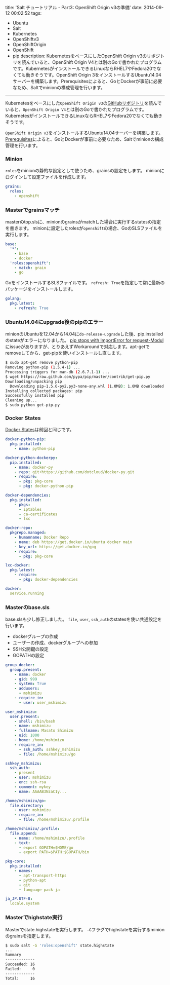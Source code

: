 title: 'Salt チュートリアル - Part3: OpenShift Origin v3の準備'
date: 2014-09-12 00:02:52
tags:
 - Ubuntu
 - Salt
 - Kubernetes
 - OpenShiftv3
 - OpenShiftOrigin
 - OpenShift
 - pip
description: KubernetesをベースにしたOpenShift Origin v3のリポジトリを読んでいると、OpenShift Origin V4とは別のGoで書かれたプログラムです。KubernetesがインストールできるLinuxならRHEL7やFedora20でなくても動きそうです。OpenShift Origin 3をインストールするUbuntu14.04サーバーを構築します。Prerequisitesによると、GoとDockerが事前に必要なため、Saltでminionの構成管理を行います。
---

Kubernetesをベースにした`OpenShift Origin v3`の[GitHubリポジトリ](https://github.com/openshift/origin)を読んでいると、`OpenShift Origin V4`とは別のGoで書かれたプログラムです。KubernetesがインストールできるLinuxならRHEL7やFedora20でなくても動きそうです。

`OpenShift Origin v3`をインストールするUbuntu14.04サーバーを構築します。
[Prerequisites](https://github.com/openshift/origin/blob/master/CONTRIBUTING.adoc)によると、GoとDockerが事前に必要なため、Saltでminionの構成管理を行います。

<!-- more -->

### Minion

`roles`をminionの静的な設定として使うため、grainsの設定をします。
minionにログインして設定ファイルを作成します。

``` yaml /etc/salt/minion.d/grains.conf
grains:
  roles:
    - openshift
```

### Masterでgrainsマッチ

masterのtop.slsに、minionのgrainsがmatchした場合に実行するstatesの指定を書きます。
minionに設定したrolesが`openshift`の場合、GoのSLSファイルを実行します。

``` yaml /srv/salt/top.sls
base:
  '*':
    - base
    - docker
  'roles:openshift':
    - match: grain
    - go
```

GoをインストールするSLSファイルです。
`refresh: True`を指定して常に最新のパッケージをインストールします。

``` yaml /srv/salt/go.sls
golang:
  pkg.latest:
    - refresh: True
```

### Ubuntu14.04にupgrade後のpipのエラー

minionのUbuntuを12.04から14.04に`do-release-upgrade`した後、pip.installedのstateがエラーになりました。
[pip stops with ImportError for request-Modul](https://bugs.launchpad.net/ubuntu/+source/python-pip/+bug/1306991)にissueがありますが、とりあえずWorkaroundで対応します。apt-getでremoveしてから、get-pipを使いインストールし直します。

``` bash
$ sudo apt-get remove python-pip
Removing python-pip (1.5.4-1) ...
Processing triggers for man-db (2.6.7.1-1) ...
$ wget https://raw.github.com/pypa/pip/master/contrib/get-pip.py
Downloading/unpacking pip
  Downloading pip-1.5.6-py2.py3-none-any.whl (1.0MB): 1.0MB downloaded
Installing collected packages: pip
Successfully installed pip
Cleaning up...
$ sudo python get-pip.py
```

### Docker States

[Docker States](/2014/09/06/salt-idcf-docker-states/)は前回と同じです。

``` yaml /srv/salt/docker/init.sls
docker-python-pip:
  pkg.installed:
    - name: python-pip

docker-python-dockerpy:
  pip.installed:
    - name: docker-py
    - repo: git+https://github.com/dotcloud/docker-py.git
    - require:
      - pkg: pkg-core
      - pkg: docker-python-pip

docker-dependencies:
  pkg.installed:
    - pkgs:
      - iptables
      - ca-certificates
      - lxc

docker-repo:
  pkgrepo.managed:
    - humanname: Docker Repo
    - name: deb https://get.docker.io/ubuntu docker main
    - key_url: https://get.docker.io/gpg
    - require:
      - pkg: pkg-core

lxc-docker:
  pkg.latest:
    - require:
      - pkg: docker-dependencies

docker:
  service.running
```

### Masterのbase.sls

base.slsも少し修正しました。
`file`, `user`, `ssh_auth`のstatesを使い共通設定を行います。

* dockerグループの作成
* ユーザーの作成、dockerグループへの参加
* SSH公開鍵の設定
* GOPATHの設定

``` yaml /srv/salt/base.sls
group_docker:
  group.present:
    - name: docker
    - gid: 999
    - system: True
    - addusers:
      - mshimizu
    - require_in:
      - user: user_mshimizu

user_mshimizu:
  user.present:
    - shell: /bin/bash
    - name: mshimizu
    - fullname: Masato Shimizu
    - uid: 1000
    - home: /home/mshimizu
    - require_in:
      - ssh_auth: sshkey_mshimizu
      - file: /home/mshimizu/go

sshkey_mshimizu:
  ssh_auth:
    - present
    - user: mshimizu
    - enc: ssh-rsa
    - comment: mykey
    - name: AAAAB3NzaC1y...

/home/mshimizu/go:
  file.directory:
    - user: mshimizu
    - require_in:
      - file: /home/mshimizu/.profile

/home/mshimizu/.profile:
  file.append:
    - name: /home/mshimizu/.profile
    - text:
      - export GOPATH=$HOME/go
      - export PATH=$PATH:$GOPATH/bin

pkg-core:
  pkg.installed:
    - names:
      - apt-transport-https
      - python-apt
      - git
      - language-pack-ja

ja_JP.UTF-8:
  locale.system
```

### Masterでhighstate実行

Masterでstate.highstateを実行します。
`-G`フラグでhighstateを実行するminionのgrainsを指定します。

``` bash
$ sudo salt -G 'roles:openshift' state.highstate
...
Summary
-------------
Succeeded: 16
Failed:     0
-------------
Total:     16
```
